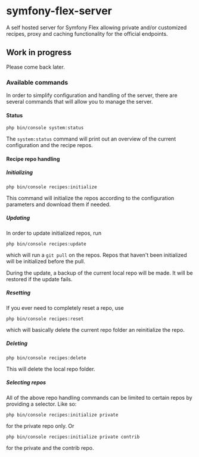 # symfony-flex-server
A self hosted server for Symfony Flex allowing private and/or customized recipes, proxy and caching functionality for the official endpoints.

## Work in progress
Please come back later.

### Available commands

In order to simplify configuration and handling of the server, there are several commands that will allow you to manage the server.

#### Status

    php bin/console system:status

The `system:status` command will print out an overview of the current configuration and the recipe repos.

#### Recipe repo handling

##### Initializing

    php bin/console recipes:initialize

This command will initialize the repos according to the configuration parameters and download them if needed.

##### Updating

In order to update initialized repos, run

    php bin/console recipes:update

which will run a `git pull` on the repos. Repos that haven't been initialized will be initialized before the pull.

During the update, a backup of the current local repo will be made. It will be restored if the update fails.

##### Resetting

If you ever need to completely reset a repo, use

    php bin/console recipes:reset

which will basically delete the current repo folder an reinitialize the repo.

##### Deleting

    php bin/console recipes:delete

This will delete the local repo folder.

##### Selecting repos

All of the above repo handling commands can be limited to certain repos by providing a selector. Like so:

    php bin/console recipes:initialize private

for the private repo only. Or

    php bin/console recipes:initialize private contrib

for the private and the contrib repo.
